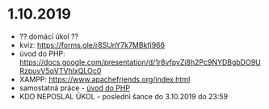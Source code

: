 # 1.10.2019
- ?? domácí úkol ??
- kvíz: https://forms.gle/r8SUnY7k7MBkfj966
- úvod do PHP: https://docs.google.com/presentation/d/1r8vfpvZi8h2Pc9NYDBgbDO9URzpuvV5qVTVhlxQLOc0
- XAMPP: https://www.apachefriends.org/index.html
- samostatná práce - [úvod do PHP](ukol-php.md)
- KDO NEPOSLAL ÚKOL - poslední šance do 3.10.2019 do 23:59
